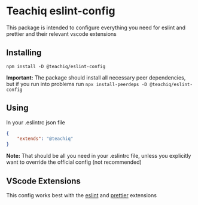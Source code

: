 # Teachiq eslint-config

This package is intended to configure everything you need for eslint and prettier and their relevant vscode extensions

## Installing

`npm install -D @teachiq/eslint-config`

**Important:** The package should install all necessary peer dependencies, but if you run into problems run `npx install-peerdeps -D @teachiq/eslint-config`

## Using

In your .eslintrc json file

```json
{
    "extends": "@teachiq"
}
```

**Note:** That should be all you need in your .eslintrc file, unless you explicitly want to override the official config (not recommended)

## VScode Extensions

This config works best with the [eslint](https://marketplace.visualstudio.com/items?itemName=dbaeumer.vscode-eslint) and [prettier](https://marketplace.visualstudio.com/items?itemName=esbenp.prettier-vscode) extensions
